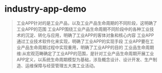 # industry-app-demo

> 工业APP针对的是工业产品，以及工业产品生命周期的不同阶段，这明确了工业APP的范围
> 工业APP围绕工业产品生命周期不同阶段中的各种工业技术的沉淀、转化与应用，明确了工业APP的客体对象和核心内容
> 工业APP通过工业技术软件化来实现，明确了工业APP的实现手段
> 工业APP要在工业产品生命周期过程中实现重用，明确了工业APP的目的
> 工业品生命周期维:从宏观范畴确定了工业APP的范围，是针对工业产品生命周期开展工业APP定义，以系统生命周期模型为基础，涉及概念设计、设计开发、生产制造、运维保障与经营管理五大类工业活动。